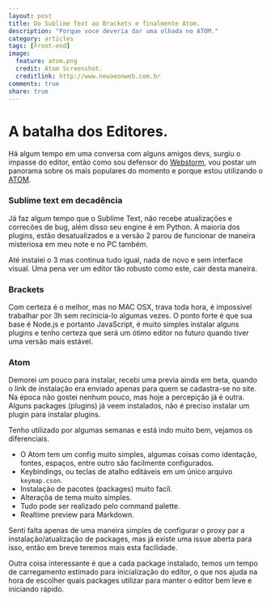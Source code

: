 ```yaml
---
layout: post
title: Do Sublime Text ao Brackets e finalmente Atom.
description: "Porque voce deveria dar uma olhada no ATOM."
category: articles
tags: [Front-end]
image:
  feature: atom.png
  credit: Atom Screenshot.
  creditlink: http://www.newaeonweb.com.br
comments: true
share: true
---
```


# A batalha dos Editores.
Há algum tempo em uma conversa com alguns amigos devs, surgiu o impasse do editor, então como sou
defensor do [Webstorm](https://www.jetbrains.com/webstorm/), vou postar um panorama sobre os mais
populares do momento e porque estou utilizando o [ATOM](https://atom.io/).

### Sublime text em decadência

Já faz algum tempo que o Sublime Text, não recebe atualizações e correcões de bug, além disso seu
engine é em Python. A maioria dos plugins, estão desatualizados e a versão 2 parou de funcionar de maneira misteriosa em
meu note e no PC também.

Até instalei o 3 mas continua tudo igual, nada de novo e sem interface visual.
Uma pena ver um editor tão robusto como este, cair desta maneira.

### Brackets

Com certeza é o melhor, mas no MAC OSX, trava toda hora, é impossível trabalhar por 3h sem recinicia-lo
algumas vezes.
O ponto forte é que sua base é Node.js e portanto JavaScript, é muito simples instalar alguns plugins
e tenho certeza que será um ótimo editor no futuro quando tiver uma versão mais estável.

### Atom

Demorei um pouco para instalar, recebi uma previa ainda em beta, quando o link de instalação era enviado
apenas para quem se cadastra-se no site. Na época não gostei nenhum pouco, mas hoje a percepição já é outra.
Alguns packages (plugins) já veem instalados, não é preciso instalar um plugin para instalar plugins.

Tenho utilizado por algumas semanas e está indo muito bem, vejamos os diferenciais.

* O Atom tem um config muito simples, algumas coisas como identação, fontes, espaços, entre outro são facilmente configurados.
* Keybindings, ou teclas de atalho editáveis em um único arquivo `keymap.cson`.
* Instalação de pacotes (packages) muito facíl.
* Alteraçõa de tema muito simples.
* Tudo pode ser realizado pelo command palette.
* Realtime preview para Markdown.

Senti falta apenas de uma maneira simples de configurar o proxy par a instalação/atualização de packages, mas já
 existe uma issue aberta para isso, então em breve teremos mais esta facilidade.

Outra coisa interessante é que a cada package instalado, temos um tempo de carregamento estimado
 para inicialização do editor, o que nos ajuda na hora de escolher quais packages utilizar para manter
 o editor bem leve e iniciando rápido.

